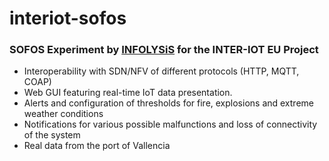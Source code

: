 # interiot-sofos

### SOFOS Experiment by [INFOLYSiS](https://www.infolysis.gr/) for the INTER-IOT EU Project

* Interoperability with SDN/NFV of different protocols (HTTP, MQTT, COAP)
* Web GUI featuring real-time IoT data presentation.
* Alerts and configuration of thresholds for fire, explosions and extreme weather conditions
* Notifications for various possible malfunctions and loss of connectivity of the system
* Real data from the port of Vallencia
